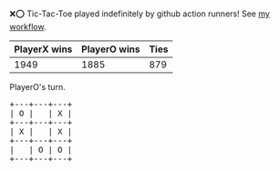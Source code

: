 :x::o: Tic-Tac-Toe played indefinitely by github action runners! See [my workflow](.github/workflows/play.yaml).

|PlayerX wins|PlayerO wins|Ties|
|-|-|-|
|1949|1885|879|

PlayerO's turn.

<pre>
+---+---+---+
| O |   | X |
+---+---+---+
| X |   | X |
+---+---+---+
|   | O | O |
+---+---+---+
</pre>